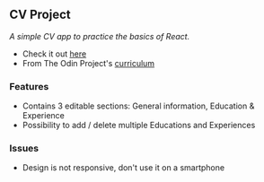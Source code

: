 ## CV Project

_A simple CV app to practice the basics of React._

* Check it out [here](https://pudu87.github.io/cv-project/)
* From The Odin Project's [curriculum](https://www.theodinproject.com/paths/full-stack-ruby-on-rails/courses/javascript/lessons/cv-application)

### Features

* Contains 3 editable sections: General information, Education & Experience
* Possibility to add / delete multiple Educations and Experiences

### Issues

* Design is not responsive, don't use it on a smartphone
